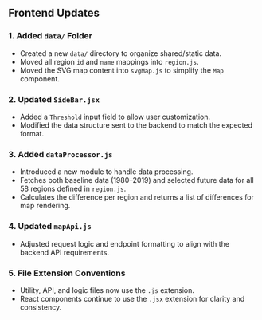 ## Frontend Updates

### 1. Added `data/` Folder
- Created a new `data/` directory to organize shared/static data.
- Moved all region `id` and `name` mappings into `region.js`.
- Moved the SVG map content into `svgMap.js` to simplify the `Map` component.

### 2. Updated `SideBar.jsx`
- Added a `Threshold` input field to allow user customization.
- Modified the data structure sent to the backend to match the expected format.

### 3. Added `dataProcessor.js`
- Introduced a new module to handle data processing.
- Fetches both baseline data (1980–2019) and selected future data for all 58 regions defined in `region.js`.
- Calculates the difference per region and returns a list of differences for map rendering.

### 4. Updated `mapApi.js`
- Adjusted request logic and endpoint formatting to align with the backend API requirements.

### 5. File Extension Conventions
- Utility, API, and logic files now use the `.js` extension.
- React components continue to use the `.jsx` extension for clarity and consistency.
